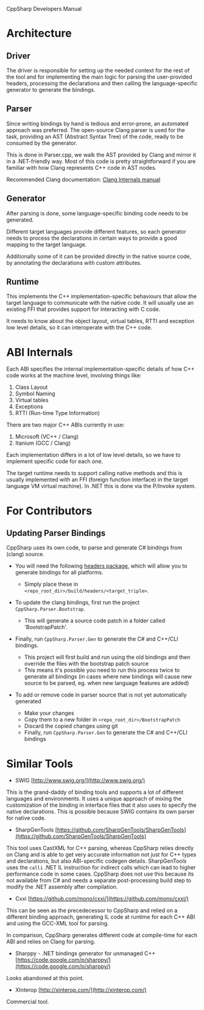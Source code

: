 CppSharp Developers Manual

# Architecture

## Driver

The driver is responsible for setting up the needed context for the rest of
the tool and for implementing the main logic for parsing the user-provided headers,
processing the declarations and then calling the language-specific generator to
generate the bindings.

## Parser

Since writing bindings by hand is tedious and error-prone, an automated
approach was preferred. The open-source Clang parser is used for the task,
providing an AST (Abstract Syntax Tree) of the code, ready to be consumed
by the generator.

This is done in Parser.cpp, we walk the AST provided by Clang and mirror
it in a .NET-friendly way. Most of this code is pretty straightforward if
you are familiar with how Clang represents C++ code in AST nodes.

Recommended Clang documentation: [Clang Internals manual](http://clang.llvm.org/docs/InternalsManual.html)

## Generator

After parsing is done, some language-specific binding code needs to be generated.

Different target languages provide different features, so each generator needs to
process the declarations in certain ways to provide a good mapping to the target
language.

Additionally some of it can be provided directly in the native source
code, by annotating the declarations with custom attributes.
 
## Runtime

This implements the C++ implementation-specific behaviours that allow
the target language to communicate with the native code. It will usually
use an existing FFI that provides support for interacting with C code.

It needs to know about the object layout, virtual tables, RTTI and
exception low level details, so it can interoperate with the C++ code.

# ABI Internals

Each ABI specifies the internal implementation-specific details of how
C++ code works at the machine level, involving things like:

 1. Class Layout
 2. Symbol Naming
 3. Virtual tables
 4. Exceptions
 5. RTTI (Run-time Type Information)

There are two major C++ ABIs currently in use:

 1. Microsoft (VC++ / Clang)
 2. Itanium (GCC / Clang)
 
Each implementation differs in a lot of low level details, so we have to
implement specific code for each one.

The target runtime needs to support calling native methods and this is usually
implemented with an FFI (foreign function interface) in the target language VM
virtual machine). In .NET this is done via the P/Invoke system.


# For Contributors

## Updating Parser Bindings

CppSharp uses its own code, to parse and generate C# bindings from (clang) source.
- You will need the following [headers package](https://github.com/mono/CppSharp/releases/download/CppSharp/headers.zip), which will allow you to generate bindings for all platforms.
  - Simply place these in `<repo_root_dir>/build/headers/<target_triple>`.
- To update the clang bindings, first run the project `CppSharp.Parser.Bootstrap`.
  - This will generate a source code patch in a folder called 'BootstrapPatch'.
- Finally, run `CppSharp.Parser.Gen` to generate the C# and C++/CLI bindings. 
  - This project will first build and run using the old bindings and then override the files with the bootstrap patch source
  - This means it's possible you need to run this process twice to generate all bindings (in cases where new bindings will cause new source to be parsed, eg. when new language features are added)

- To add or remove code in parser source that is not yet automatically generated
  - Make your changes
  - Copy them to a new folder in `<repo_root_dir>/BootstrapPatch`
  - Discard the copied changes using git
  - Finally, run `CppSharp.Parser.Gen` to generate the C# and C++/CLI bindings

# Similar Tools

- SWIG
[http://www.swig.org/](http://www.swig.org/)

This is the grand-daddy of binding tools and supports a lot of different languages and environments.
It uses a unique approach of mixing the customization of the binding in interface files that it also
uses to specify the native declarations. This is possible because SWIG contains its own parser for
native code.

- SharpGenTools
[https://github.com/SharpGenTools/SharpGenTools](https://github.com/SharpGenTools/SharpGenTools)

This tool uses CastXML for C++ parsing, whereas CppSharp relies directly on Clang and is able to get 
very accurate information not just for C++ types and declarations, but also ABI-specific codegen
details. SharpGenTools uses the `calli` .NET IL instruction for indirect calls which can lead to
higher performance code in some cases. CppSharp does not use this because its not available from C#
and needs a separate post-processing build step to modify the .NET assembly after compilation.

- Cxxi
[https://github.com/mono/cxxi/](https://github.com/mono/cxxi/)

This can be seen as the precedecessor to CppSharp and relied on a different binding approach,
generating IL code at runtime for each C++ ABI and using the GCC-XML tool for parsing.

In comparison, CppSharp generates different code at compile-time for each ABI and relies on Clang for parsing.

- Sharppy - .NET bindings generator for unmanaged C++
[https://code.google.com/p/sharppy/](https://code.google.com/p/sharppy/)

Looks abandoned at this point.

- XInterop
[http://xinterop.com/](http://xinterop.com/)

Commercial tool.
